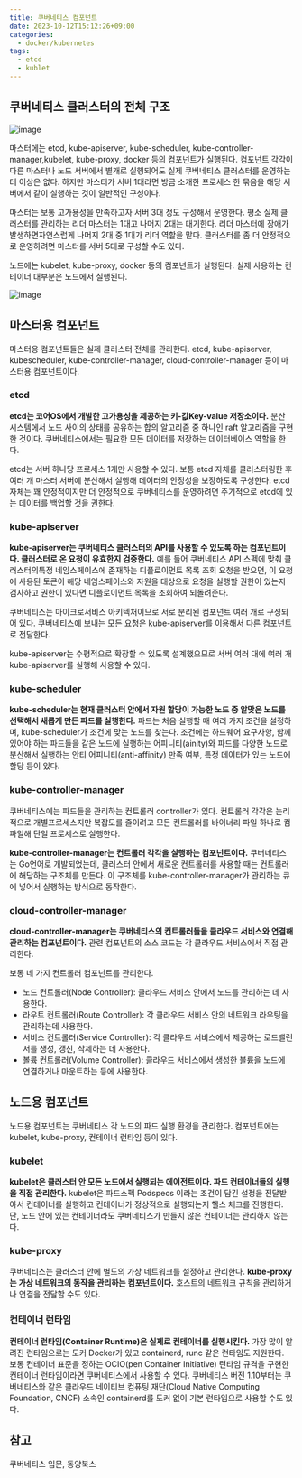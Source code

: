 ```yaml
---
title: 쿠버네티스 컴포넌트
date: 2023-10-12T15:12:26+09:00
categories:
  - docker/kubernetes
tags: 
  - etcd
  - kublet
---
```


## 쿠버네티스 클러스터의 전체 구조

![image](https://github.com/YoungEun-IN/youngeun-in.github.io/assets/46465928/ca34e7c0-c543-4e50-80b5-bcf765bae85d)

마스터에는 etcd, kube-apiserver, kube-scheduler, kube-controller-manager,kubelet, kube-proxy, docker 등의 컴포넌트가 실행된다. 컴포넌트 각각이 다른 마스터나 노드 서버에서 별개로 실행되어도 실제 쿠버네티스 클러스터를 운영하는 데 이상은 없다. 하지만 마스터가 서버 1대라면 방금 소개한 프로세스 한 묶음을 해당 서버에서 같이 실행하는 것이 일반적인 구성이다.

마스터는 보통 고가용성을 만족하고자 서버 3대 정도 구성해서 운영한다. 평소 실제 클러스터를 관리하는 리더 마스터는 1대고 나머지 2대는 대기한다. 리더 마스터에 장애가 발생하면자연스럽게 나머지 2대 중 1대가 리더 역할을 맡다. 클러스터를 좀 더 안정적으로 운영하려면 마스터를 서버 5대로 구성할 수도 있다.

노드에는 kubelet, kube-proxy, docker 등의 컴포넌트가 실행된다. 실제 사용하는 컨테이너 대부분은 노드에서 실행된다.

![image](https://github.com/YoungEun-IN/youngeun-in.github.io/assets/46465928/dde458df-3fec-474f-9e0e-341a1bf558e9)


## 마스터용 컴포넌트

마스터용 컴포넌트들은 실제 클러스터 전체를 관리한다. etcd, kube-apiserver, kubescheduler, kube-controller-manager, cloud-controller-manager 등이 마스터용 컴포넌트이다.

### etcd

**etcd는 코어OS에서 개발한 고가용성을 제공하는 키-값Key-value 저장소이다.** 분산 시스템에서 노드 사이의 상태를 공유하는 합의 알고리즘 중 하나인 raft 알고리즘을 구현한 것이다. 쿠버네티스에서는 필요한 모든 데이터를 저장하는 데이터베이스 역할을 한다.

etcd는 서버 하나당 프로세스 1개만 사용할 수 있다. 보통 etcd 자체를 클러스터링한 후 여러 개 마스터 서버에 분산해서 실행해 데이터의 안정성을 보장하도록 구성한다. etcd 자체는 꽤 안정적이지만 더 안정적으로 쿠버네티스를 운영하려면 주기적으로 etcd에 있는 데이터를 백업할 것을 권한다.

### kube-apiserver

**kube-apiserver는 쿠버네티스 클러스터의 API를 사용할 수 있도록 하는 컴포넌트이다. 클러스터로 온 요청이 유효한지 검증한다.** 예를 들어 쿠버네티스 API 스펙에 맞춰 클러스터의특정 네임스페이스에 존재하는 디플로이먼트 목록 조회 요청을 받으면, 이 요청에 사용된 토큰이 해당 네임스페이스와 자원을 대상으로 요청을 실행할 권한이 있는지 검사하고 권한이 있다면 디플로이먼트 목록을 조회하여 되돌려준다.

쿠버네티스는 마이크로서비스 아키텍처이므로 서로 분리된 컴포넌트 여러 개로 구성되어 있다. 쿠버네티스에 보내는 모든 요청은 kube-apiserver를 이용해서 다른 컴포넌트로 전달한다.

kube-apiserver는 수평적으로 확장할 수 있도록 설계했으므로 서버 여러 대에 여러 개kube-apiserver를 실행해 사용할 수 있다.

### kube-scheduler

**kube-scheduler는 현재 클러스터 안에서 자원 할당이 가능한 노드 중 알맞은 노드를 선택해서 새롭게 만든 파드를 실행한다.** 파드는 처음 실행할 때 여러 가지 조건을 설정하며, kube-scheduler가 조건에 맞는 노드를 찾는다. 조건에는 하드웨어 요구사항, 함께 있어야 하는 파드들을 같은 노드에 실행하는 어피니티(ainity)와 파드를 다양한 노드로분산해서 실행하는 안티 어피니티(anti-affinity) 만족 여부, 특정 데이터가 있는 노드에 할당 등이 있다.

### kube-controller-manager

쿠버네티스에는 파드들을 관리하는 컨트롤러 controller가 있다. 컨트롤러 각각은 논리적으로 개별프로세스지만 복잡도를 줄이려고 모든 컨트롤러를 바이너리 파일 하나로 컴파일해 단일 프로세스로 실행한다.

**kube-controller-manager는 컨트롤러 각각을 실행하는 컴포넌트이다.** 쿠버네티스는 Go언어로 개발되었는데, 클러스터 안에서 새로운 컨트롤러를 사용할 때는 컨트롤러에 해당하는 구조체를 만든다. 이 구조체를 kube-controller-manager가 관리하는 큐에 넣어서 실행하는 방식으로 동작한다.

### cloud-controller-manager

**cloud-controller-manager는 쿠버네티스의 컨트롤러들을 클라우드 서비스와 연결해 관리하는 컴포넌트이다.** 관련 컴포넌트의 소스 코드는 각 클라우드 서비스에서 직접 관리한다.

보통 네 가지 컨트롤러 컴포넌트를 관리한다.

- 노드 컨트롤러(Node Controller): 클라우드 서비스 안에서 노드를 관리하는 데 사용한다.
- 라우트 컨트롤러(Route Controller): 각 클라우드 서비스 안의 네트워크 라우팅을 관리하는데 사용한다.
- 서비스 컨트롤러(Service Controller): 각 클라우드 서비스에서 제공하는 로드밸런서를 생성, 갱신, 삭제하는 데 사용한다.
- 볼륨 컨트롤러(Volume Controller): 클라우드 서비스에서 생성한 볼륨을 노드에 연결하거나 마운트하는 등에 사용한다.

## 노드용 컴포넌트

노드용 컴포넌트는 쿠버네티스 각 노드의 파드 실행 환경을 관리한다. 컴포넌트에는 kubelet, kube-proxy, 컨테이너 런타임 등이 있다.

### kubelet

**kubelet은 클러스터 안 모든 노드에서 실행되는 에이전트이다. 파드 컨테이너들의 실행을 직접 관리한다.** kubelet은 파드스펙 Podspecs 이라는 조건이 담긴 설정을 전달받아서 컨테이너를 실행하고 컨테이너가 정상적으로 실행되는지 헬스 체크를 진행한다. 단, 노드 안에 있는 컨테이너라도 쿠버네티스가 만들지 않은 컨테이너는 관리하지 않는다.

### kube-proxy

쿠버네티스는 클러스터 안에 별도의 가상 네트워크를 설정하고 관리한다. **kube-proxy는 가상 네트워크의 동작을 관리하는 컴포넌트이다.** 호스트의 네트워크 규칙을 관리하거나 연결을 전달할 수도 있다.

### 컨테이너 런타임

**컨테이너 런타임(Container Runtime)은 실제로 컨테이너를 실행시킨다.** 가장 많이 알려진 런타임으로는 도커 Docker가 있고 containerd, runc 같은 런타임도 지원한다. 보통 컨테이너 표준을 정하는 OCIO(pen Container Initiative) 런타임 규격을 구현한 컨테이너 런타임이라면 쿠버네티스에서 사용할 수 있다. 쿠버네티스 버전 1.10부터는 쿠버네티스와 같은 클라우드 네이티브 컴퓨팅 재단(Cloud Native Computing Foundation, CNCF) 소속인 containerd를 도커 없이 기본 런타임으로 사용할 수도 있다.

## 참고

쿠버네티스 입문, 동양북스
